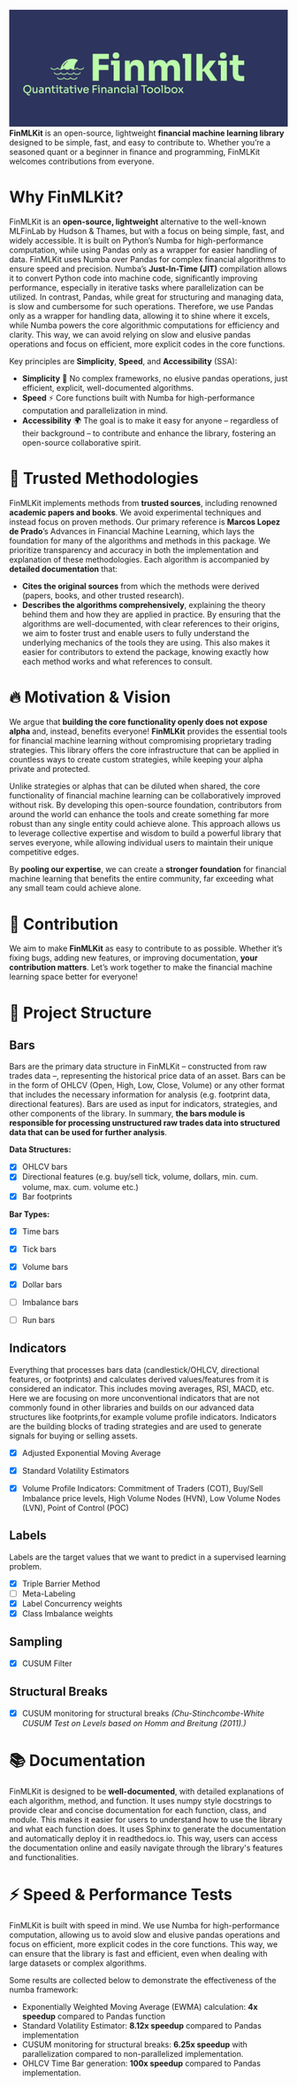 ![FinMLKit Header](finmlkit_header.png)
**FinMLKit** is an open-source, lightweight **financial machine learning library** designed to be simple, fast, and easy to contribute to. Whether you’re a seasoned quant or a beginner in finance and programming, FinMLKit welcomes contributions from everyone.


# Why FinMLKit?
FinMLKit is an **open-source, lightweight** alternative to the well-known MLFinLab by Hudson & Thames, but with a focus on being simple, fast, and widely accessible. It is built on Python’s Numba for high-performance computation, while using Pandas only as a wrapper for easier handling of data.
FinMLKit uses Numba over Pandas for complex financial algorithms to ensure speed and precision. Numba’s **Just-In-Time (JIT)** compilation allows it to convert Python code into machine code, significantly improving performance, especially in iterative tasks where parallelization can be utilized. In contrast, Pandas, while great for structuring and managing data, is slow and cumbersome for such operations. Therefore, we use Pandas only as a wrapper for handling data, allowing it to shine where it excels, while Numba powers the core algorithmic computations for efficiency and clarity. This way, we can avoid relying on slow and elusive pandas operations and focus on efficient, more explicit codes in the core functions.

Key principles are **Simplicity**, **Speed**, and **Accessibility** (SSA):
- **Simplicity** 🧩 No complex frameworks, no elusive pandas operations, just efficient, explicit, well-documented algorithms.
- **Speed** ⚡ Core functions built with Numba for high-performance computation and parallelization in mind.
- **Accessibility** 🌍 The goal is to make it easy for anyone – regardless of their background – to contribute and enhance the library, fostering an open-source collaborative spirit.

# 📑 Trusted Methodologies
FinMLKit implements methods from **trusted sources**, including renowned **academic papers and books**. We avoid experimental techniques and instead focus on proven methods. Our primary reference is **Marcos Lopez de Prado**’s Advances in Financial Machine Learning, which lays the foundation for many of the algorithms and methods in this package.
We prioritize transparency and accuracy in both the implementation and explanation of these methodologies. Each algorithm is accompanied by **detailed documentation** that:
- **Cites the original sources** from which the methods were derived (papers, books, and other trusted research).
- **Describes the algorithms comprehensively**, explaining the theory behind them and how they are applied in practice.
By ensuring that the algorithms are well-documented, with clear references to their origins, we aim to foster trust and enable users to fully understand the underlying mechanics of the tools they are using. This also makes it easier for contributors to extend the package, knowing exactly how each method works and what references to consult.

# 🔥 Motivation & Vision
We argue that **building the core functionality openly does not expose alpha** and, instead, benefits everyone! **FinMLKit** provides the essential tools for financial machine learning without compromising proprietary trading strategies. This library offers the core infrastructure that can be applied in countless ways to create custom strategies, while keeping your alpha private and protected.

Unlike strategies or alphas that can be diluted when shared, the core functionality of financial machine learning can be collaboratively improved without risk. By developing this open-source foundation, contributors from around the world can enhance the tools and create something far more robust than any single entity could achieve alone. This approach allows us to leverage collective expertise and wisdom to build a powerful library that serves everyone, while allowing individual users to maintain their unique competitive edges.

By **pooling our expertise**, we can create a **stronger foundation** for financial machine learning that benefits the entire community, far exceeding what any small team could achieve alone.


# 🤝 Contribution
We aim to make **FinMLKit** as easy to contribute to as possible. Whether it’s fixing bugs, adding new features, 
or improving documentation, **your contribution matters**. Let’s work together to make the financial machine learning space better for everyone!

# 🧱 Project Structure
## Bars
Bars are the primary data structure in FinMLKit – constructed from raw trades data –, 
representing the historical price data of an asset. Bars can be in the form of OHLCV (Open, High, Low, Close, Volume) 
or any other format that includes the necessary information for analysis (e.g. footprint data, directional features). 
Bars are used as input for indicators, strategies, and other components of the library. In summary, **the bars module 
is responsible for processing unstructured raw trades data into structured data that can be used for further analysis**.

**Data Structures:**
- [x] OHLCV bars
- [x] Directional features (e.g. buy/sell tick, volume, dollars, min. cum. volume, max. cum. volume etc.)
- [x] Bar footprints

**Bar Types:**
- [x] Time bars
- [x] Tick bars
- [x] Volume bars
- [x] Dollar bars
- [ ] Imbalance bars
- [ ] Run bars


## Indicators
Everything that processes bars data (candlestick/OHLCV, directional features, or footprints) and calculates derived values/features from it is considered an indicator. 
This includes moving averages, RSI, MACD, etc. Here we are focusing on more unconventional indicators that are not commonly 
found in other libraries and builds on our advanced data structures like footprints,for example volume profile indicators.
Indicators are the building blocks of trading strategies and are used to generate signals for buying or selling assets. 

- [x] Adjusted Exponential Moving Average
- [x] Standard Volatility Estimators
- [x] Volume Profile Indicators: Commitment of Traders (COT), Buy/Sell Imbalance price levels, High Volume Nodes (HVN), Low Volume Nodes (LVN), Point of Control (POC)


## Labels
Labels are the target values that we want to predict in a supervised learning problem.
- [x] Triple Barrier Method
- [ ] Meta-Labeling
- [x] Label Concurrency weights
- [x] Class Imbalance weights

## Sampling
- [x] CUSUM Filter

## Structural Breaks
- [x] CUSUM monitoring for structural breaks _(Chu-Stinchcombe-White CUSUM Test on Levels based on  Homm and Breitung (2011).)_

# 📚 Documentation
FinMLKit is designed to be **well-documented**, with detailed explanations of each algorithm, method, and function. It uses numpy style docstrings to provide clear and concise documentation for each function, class, and module. This makes it easier for users to understand how to use the library and what each function does. It uses Sphinx to generate the documentation and automatically deploy it in readthedocs.io. This way, users can access the documentation online and easily navigate through the library's features and functionalities.

# ⚡ Speed & Performance Tests
FinMLKit is built with speed in mind. We use Numba for high-performance computation, 
allowing us to avoid slow and elusive pandas operations and focus on efficient, 
more explicit codes in the core functions. This way, we can ensure that the library is fast and efficient, even when dealing with large datasets or complex algorithms. 

Some results are collected below to demonstrate the effectiveness of the numba framework:
- Exponentially Weighted Moving Average (EWMA) calculation: __4x speedup__ compared to Pandas function
- Standard Volatility Estimator: __8.12x speedup__ compared to Pandas implementation
- CUSUM monitoring for structural breaks: __6.25x speedup__ with parallelization compared to non-parallelized implementation.
- OHLCV Time Bar generation: **100x speedup** compared to Pandas implementation.

